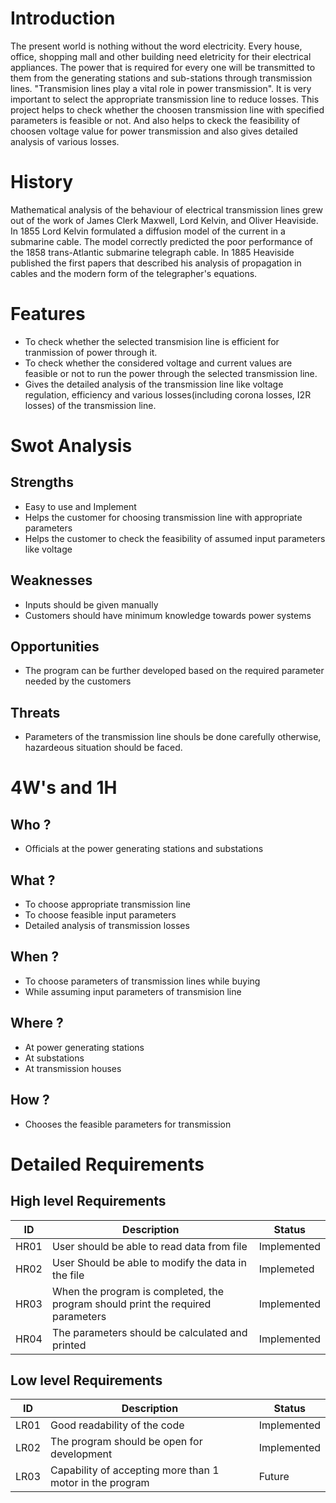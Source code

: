 # Introduction

The present world is nothing without the word electricity. Every house, office, shopping mall and other building need eletricity for their electrical appliances. The power that is required for every one will be transmitted to them from the generating stations and sub-stations through transmission lines. "Transmision lines play a vital role in power transmission". It is very important to select the appropriate transmission line to reduce losses. This project helps to check whether the choosen transmission line with specified parameters is feasible or not. And also helps to ckeck the feasibility of choosen voltage value for power transmission and also gives detailed analysis of various losses.

# History

Mathematical analysis of the behaviour of electrical transmission lines grew out of the work of James Clerk Maxwell, Lord Kelvin, and Oliver Heaviside. In 1855 Lord Kelvin formulated a diffusion model of the current in a submarine cable. The model correctly predicted the poor performance of the 1858 trans-Atlantic submarine telegraph cable. In 1885 Heaviside published the first papers that described his analysis of propagation in cables and the modern form of the telegrapher's equations.

# Features
- To check whether the selected transmision line is efficient for tranmission of power through it. 
- To check whether the considered voltage and current values are feasible or not to run the power through the selected transmission line.
- Gives the detailed analysis of the transmission line like voltage regulation, efficiency and various losses(including corona losses, I2R losses) of the transmission line.

# Swot Analysis
## Strengths
- Easy to use and Implement
- Helps the customer for choosing transmission line with appropriate parameters
- Helps the customer to check the feasibility of assumed input parameters like voltage
## Weaknesses
- Inputs should be given manually
- Customers should have minimum knowledge towards power systems
## Opportunities 
- The program can be further developed based on the required parameter needed by the customers
## Threats
- Parameters of the transmission line shouls be done carefully otherwise, hazardeous situation should be faced.

# 4W's and 1H
## Who ?
- Officials at the power generating stations and substations
## What ?
- To choose appropriate transmission line
- To choose feasible input parameters
- Detailed analysis of transmission losses
## When ?
- To choose parameters of transmission lines while buying
- While assuming input parameters of transmision line
## Where ?
- At power generating stations
- At substations
- At transmission houses
## How ?
- Chooses the feasible parameters for transmission
# Detailed Requirements
## High level Requirements
|ID | Description | Status |
|--- | --- | --- |
|HR01|User should be able to read data from file|Implemented|
|HR02|User Should be able to modify the data in the file|Implemeted|
|HR03|When the program is completed, the program should print the required parameters|Implemented|
|HR04|The parameters should be calculated and printed|Implemented|
## Low level Requirements
|ID |Description|Status|
|---|---|---|
|LR01|Good readability of the code|Implemented|
|LR02|The program should be open for development|Implemented|
|LR03|Capability of accepting more than 1 motor in the program|Future|
